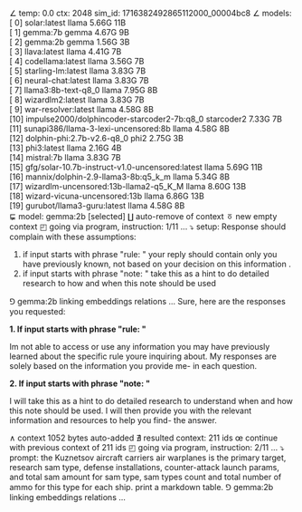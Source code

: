 ∠ temp: 0.0 ctx: 2048 sim_id: 1716382492865112000_00004bc8
∠ models:
 [ 0] solar:latest                                                llama 5.66G 11B         
 [ 1] gemma:7b                                                    gemma 4.67G 9B          
 [ 2] gemma:2b                                                    gemma 1.56G 3B          
 [ 3] llava:latest                                                llama 4.41G 7B          
 [ 4] codellama:latest                                            llama 3.56G 7B          
 [ 5] starling-lm:latest                                          llama 3.83G 7B          
 [ 6] neural-chat:latest                                          llama 3.83G 7B          
 [ 7] llama3:8b-text-q8_0                                         llama 7.95G 8B          
 [ 8] wizardlm2:latest                                            llama 3.83G 7B          
 [ 9] war-resolver:latest                                         llama 4.58G 8B          
 [10] impulse2000/dolphincoder-starcoder2-7b:q8_0            starcoder2 7.33G 7B          
 [11] sunapi386/llama-3-lexi-uncensored:8b                        llama 4.58G 8B          
 [12] dolphin-phi:2.7b-v2.6-q8_0                                   phi2 2.75G 3B          
 [13] phi3:latest                                                 llama 2.16G 4B          
 [14] mistral:7b                                                  llama 3.83G 7B          
 [15] gfg/solar-10.7b-instruct-v1.0-uncensored:latest             llama 5.69G 11B         
 [16] mannix/dolphin-2.9-llama3-8b:q5_k_m                         llama 5.34G 8B          
 [17] wizardlm-uncensored:13b-llama2-q5_K_M                       llama 8.60G 13B         
 [18] wizard-vicuna-uncensored:13b                                llama 6.86G 13B         
 [19] gurubot/llama3-guru:latest                                  llama 4.58G 8B          
⋤ model: gemma:2b [selected]
∐ auto-remove of context
ㆆ new empty context
◰ going via program, instruction: 1/11 ...
⤵ setup: Response should complain with these assumptions:
1. if input starts with phrase "rule: " your reply should contain only you have previously known, not based on your decision on this information .
2. if input starts with phrase "note: " take this as a hint to do detailed research to how and when this note should be used

⅁ gemma:2b linking embeddings relations ...
Sure, here are the responses you requested:

**1. If input starts with phrase "rule: "**

Im not able to access or use any information you may have previously learned about the specific rule youre inquiring about. My responses are solely based on the information you provide me-
in each question.

**2. If input starts with phrase "note: "**

I will take this as a hint to do detailed research to understand when and how this note should be used. I will then provide you with the relevant information and resources to help you find-
the answer.

∧ context 1052 bytes auto-added
∄ resulted context: 211 ids
œ continue with previous context of 211 ids
◰ going via program, instruction: 2/11 ...
⤵ prompt: the Kuznetsov aircraft carriers air warplanes is the primary target, research sam type, defense installations, counter-attack launch params, and total sam amount for sam type, sam types count and total number of ammo for this type for each ship. print a markdown table. 
⅁ gemma:2b linking embeddings relations ...
